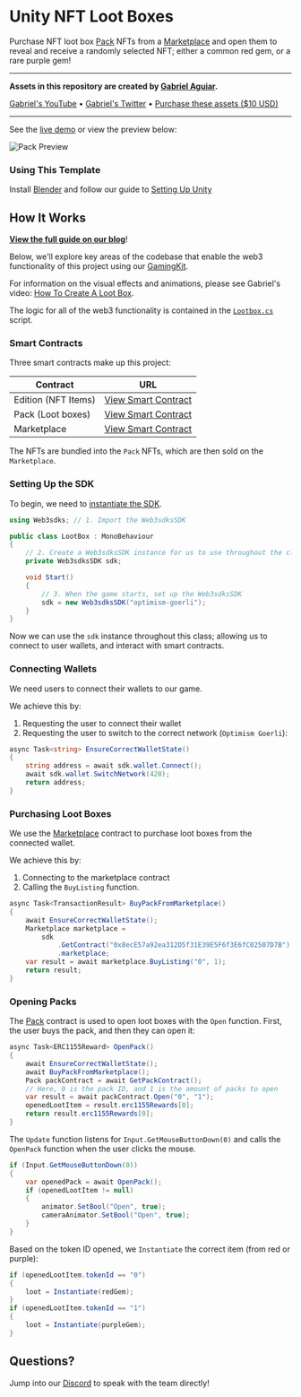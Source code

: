 # Unity NFT Loot Boxes

Purchase NFT loot box [Pack](https://docs.web3sdks.com/pre-built-contracts/pack) NFTs from a [Marketplace](https://docs.web3sdks.com/pre-built-contracts/marketplace) and open them to reveal and receive a randomly selected NFT; either a common red gem, or a rare purple gem!

---

<p align="center">

**Assets in this repository are created by [Gabriel Aguiar](https://www.gabrielaguiarprod.com/).**

<a href="https://www.youtube.com/watch?v=CKtazkqsGRA">Gabriel's YouTube</a> •
<a href="https://twitter.com/GabrielAguiarFX">Gabriel's Twitter</a> •
<a href="https://www.gabrielaguiarprod.com/product-page/unity-vfx-loot-box-project">Purchase these assets ($10 USD)</a>

</p>

---

See the [live demo](https://unity-nft-lootboxes.web3sdks-template.com/) or view the preview below:

![Pack Preview](https://blog.web3sdks.com/content/images/2022/11/pack-preview-gif2.gif)

### Using This Template

Install [Blender](https://www.blender.org/download/) and follow our guide to [Setting Up Unity](https://blog.web3sdks.com/guides/get-started-with-web3sdkss-unity-sdk/)

## How It Works

**[View the full guide on our blog](https://blog.web3sdks.com/guides/create-in-game-nft-loot-boxes-in-unity/)**!

Below, we'll explore key areas of the codebase that enable the web3 functionality of this project using our [GamingKit](https://docs.web3sdks.com/gamingkit).

For information on the visual effects and animations, please see Gabriel's video: [How To Create A Loot Box](https://www.youtube.com/watch?v=CKtazkqsGRA).

The logic for all of the web3 functionality is contained in the [`Lootbox.cs`](/Assets/GabrielAguiarProductions/Scripts/LootBox.cs) script.

### Smart Contracts

Three smart contracts make up this project:

| Contract            | URL                                                                                                             |
| ------------------- | --------------------------------------------------------------------------------------------------------------- |
| Edition (NFT Items) | [View Smart Contract](https://web3sdks.com/optimism-goerli/0x73197DBbFFad473e6917dBE790b927B61E831219/nfts)     |
| Pack (Loot boxes)   | [View Smart Contract](https://web3sdks.com/optimism-goerli/0xd8Bd34726814855fB9cFF58fe5372558e3B411Cb/nfts)     |
| Marketplace         | [View Smart Contract](https://web3sdks.com/optimism-goerli/0x8ecE57a92ea312D5f31E39E5F6f3E6fC02507D7B/listings) |

The NFTs are bundled into the `Pack` NFTs, which are then sold on the `Marketplace`.

### Setting Up the SDK

To begin, we need to [instantiate the SDK](https://docs.web3sdks.com/gamingkit/setting-up/instantiating-the-sdk).

```csharp
using Web3sdks; // 1. Import the Web3sdksSDK

public class LootBox : MonoBehaviour
{
    // 2. Create a Web3sdksSDK instance for us to use throughout the class
    private Web3sdksSDK sdk;

    void Start()
    {
        // 3. When the game starts, set up the Web3sdksSDK
        sdk = new Web3sdksSDK("optimism-goerli");
    }
}
```

Now we can use the `sdk` instance throughout this class; allowing us to connect to user wallets, and interact with smart contracts.

### Connecting Wallets

We need users to connect their wallets to our game.

We achieve this by:

1. Requesting the user to connect their wallet
2. Requesting the user to switch to the correct network (`Optimism Goerli`):

```csharp
async Task<string> EnsureCorrectWalletState()
{
    string address = await sdk.wallet.Connect();
    await sdk.wallet.SwitchNetwork(420);
    return address;
}
```

### Purchasing Loot Boxes

We use the [Marketplace](https://docs.web3sdks.com/pre-built-contracts/marketplace) contract to purchase loot boxes from the connected wallet.

We achieve this by:

1. Connecting to the marketplace contract
2. Calling the `BuyListing` function.

```csharp
async Task<TransactionResult> BuyPackFromMarketplace()
{
    await EnsureCorrectWalletState();
    Marketplace marketplace =
        sdk
            .GetContract("0x8ecE57a92ea312D5f31E39E5F6f3E6fC02507D7B")
            .marketplace;
    var result = await marketplace.BuyListing("0", 1);
    return result;
}
```

### Opening Packs

The [Pack](https://docs.web3sdks.com/pre-built-contracts/pack) contract is used to open loot boxes with the `Open` function. First, the user buys the pack, and then they can open it:

```csharp
async Task<ERC1155Reward> OpenPack()
{
    await EnsureCorrectWalletState();
    await BuyPackFromMarketplace();
    Pack packContract = await GetPackContract();
    // Here, 0 is the pack ID, and 1 is the amount of packs to open
    var result = await packContract.Open("0", "1");
    openedLootItem = result.erc1155Rewards[0];
    return result.erc1155Rewards[0];
}
```

The `Update` function listens for `Input.GetMouseButtonDown(0)` and calls the `OpenPack` function when the user clicks the mouse.

```csharp
if (Input.GetMouseButtonDown(0))
{
    var openedPack = await OpenPack();
    if (openedLootItem != null)
    {
        animator.SetBool("Open", true);
        cameraAnimator.SetBool("Open", true);
    }
}
```

Based on the token ID opened, we `Instantiate` the correct item (from red or purple):

```csharp
if (openedLootItem.tokenId == "0")
{
    loot = Instantiate(redGem);
}
if (openedLootItem.tokenId == "1")
{
    loot = Instantiate(purpleGem);
}
```

## Questions?

Jump into our [Discord](https://discord.com/invite/web3sdks) to speak with the team directly!
